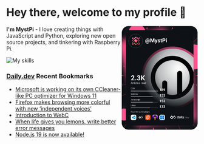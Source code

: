 # Hey there, welcome to my profile 👋

<a href="https://app.daily.dev/MystPi"><img src="https://github.com/MystPi/MystPi/blob/main/devcard.svg" width="200" alt="MystPi's Dev Card" align="right"/></a>

**I'm MystPi** - I love creating things with JavaScript and Python, exploring new open source projects, and tinkering with Raspberry Pi.

![My skills](https://skillicons.dev/icons?i=svelte,js,html,css,py,raspberrypi,react,tailwind)

### [Daily.dev](https://daily.dev) Recent Bookmarks
<!-- daily.dev BOOKMARKS:START -->
- [Microsoft is working on its own CCleaner-like PC optimizer for Windows 11](https://app.daily.dev/posts/WeSb2bp0q?utm_source=rss&utm_medium=bookmarks&utm_campaign=Itr6mLfRdMms0HCyePtl9)
- [Firefox makes browsing more colorful with new ‘independent voices’](https://app.daily.dev/posts/GPzh5aWzV?utm_source=rss&utm_medium=bookmarks&utm_campaign=Itr6mLfRdMms0HCyePtl9)
- [Introduction to WebC](https://app.daily.dev/posts/vRjk1NXW3?utm_source=rss&utm_medium=bookmarks&utm_campaign=Itr6mLfRdMms0HCyePtl9)
- [When life gives you lemons, write better error messages](https://app.daily.dev/posts/fkZMUGOgd?utm_source=rss&utm_medium=bookmarks&utm_campaign=Itr6mLfRdMms0HCyePtl9)
- [Node.js 19 is now available!](https://app.daily.dev/posts/uJiXmS7PY?utm_source=rss&utm_medium=bookmarks&utm_campaign=Itr6mLfRdMms0HCyePtl9)
<!-- daily.dev BOOKMARKS:END -->
